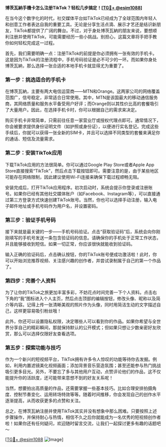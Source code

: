 **博茨瓦納手機卡怎么注册TikTok？轻松几步搞定！[[TG💪+ @esim1088](https://t.me/s/esim1088)]**

在当今这个数字化的时代，社交媒体平台如TikTok已经成为了全球范围内年轻人和创意工作者表达自我的重要工具。无论是分享生活点滴、展示才艺还是结识新朋友，TikTok都提供了广阔的舞台。不过，对于身处博茨瓦納的朋友来说，要想顺利注册并使用TikTok，可能需要经历一些小挑战。别担心，这篇文章将手把手教你如何轻松完成这一过程。

首先，我们需要明确一点：注册TikTok的前提是你必须拥有一张有效的手机卡。这是因为TikTok的注册流程中，手机号码验证是必不可少的一环。而如果你身处博茨瓦納，那么选择一张合适的本地手机卡就显得尤为重要了。

### 第一步：挑选适合的手机卡

在博茨瓦納，主要有两大电信运营商——MTN和Orange。这两家公司的网络覆盖范围广，信号稳定，非常适合日常使用。其中，MTN是该国最大的移动通信服务商，其网络质量和服务水平备受用户好评；而Orange则以其性价比高的套餐吸引了大量用户。因此，在选择手机卡时，你可以根据自己的需求来决定。

购买手机卡非常简单，只需前往任意一家营业厅或授权代理点即可。通常情况下，你会被要求提供身份证明文件（如护照或身份证），以便进行实名登记。完成这些手续后，你就可以获得一张全新的SIM卡，并且可以选择不同类型的套餐来满足你的通话、短信及流量需求。

### 第二步：安装TikTok应用

下载TikTok应用的方法很简单。你可以通过Google Play Store或者Apple App Store直接搜索“TikTok”，然后点击下载按钮即可。需要注意的是，由于某些地区可能存在网络限制，因此建议使用Wi-Fi连接来确保下载过程顺畅无阻。

安装完成后，打开TikTok应用程序。初次启动时，系统会提示你登录或注册账号。如果你已经有其他社交媒体账户（如Facebook、Instagram等），可以直接通过第三方登录方式快速创建TikTok账号。当然，你也可以选择手动注册，输入电子邮件地址或手机号码作为用户名，并设置密码。

### 第三步：验证手机号码

接下来就是最关键的一步——手机号码验证。点击“获取验证码”后，系统会向你刚刚填写的手机号发送一条包含验证码的信息。请确保你的手机处于正常工作状态，并且能够接收到短信。如果一切正常，你应该很快就能收到验证码。

输入正确的验证码后，点击确认按钮，你的TikTok账号便成功激活啦！此时，你可以开始浏览推荐视频、关注感兴趣的创作者，并尝试录制属于自己的第一个作品了。

### 第四步：完善个人资料

为了让你的TikTok之旅更加丰富多彩，不妨花点时间完善一下个人资料。点击右下角的“我”图标进入个人主页，然后点击顶部的编辑按钮，修改头像、昵称以及简介等内容。记得上传一张清晰美观的照片作为头像，同时用简洁生动的文字描述自己，这样更容易吸引粉丝哦！

此外，你还可以设置隐私权限，决定哪些人可以看到你的作品。如果你希望与全世界分享自己的精彩瞬间，那就保持默认的公开模式；但如果只想让少数亲密好友欣赏，那么可以选择仅限好友查看选项。

### 第五步：探索功能与技巧

作为一个新兴的短视频平台，TikTok拥有许多令人惊叹的功能等待你去发掘。例如，利用内置滤镜美化视频画面；添加背景音乐营造氛围；甚至还能参与热门挑战吸引更多目光。另外，不要忘了多与其他用户互动，点赞评论他们的作品，这不仅能提升你的活跃度，还可能带来意想不到的好友关系呢！

当然，想要拍出高质量的作品，还需要掌握一些基本技巧。比如合理安排拍摄角度、控制节奏变化、运用转场特效等等。随着时间推移，你会发现自己的创作水平逐渐提高，从而收获更多的点赞和关注。

总之，在博茨瓦納注册并使用TikTok其实并没有想象中那么困难。只要按照上述步骤操作，并保持耐心与热情，相信不久之后你就能成为一名优秀的短视频创作者啦！如果你还有任何疑问，欢迎随时留言交流，让我们一起探讨更多有趣的话题吧～ 

[[TG💪+ @esim1088](https://t.me/s/esim1088) ![Image](https://i.postimg.cc/4NQfJmqS/Snipaste-2025-05-13-00-14-12.png)]